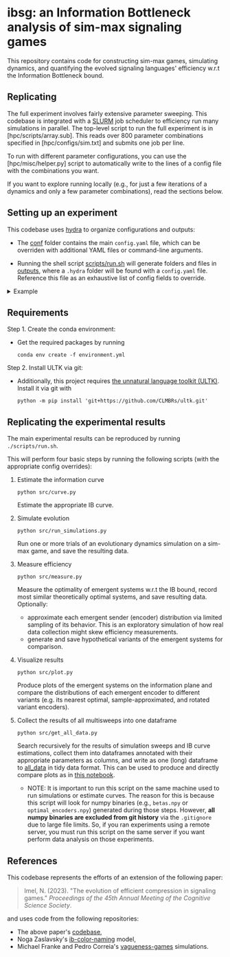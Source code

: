 # ibsg: an Information Bottleneck analysis of sim-max signaling games

This repository contains code for constructing sim-max games, simulating  dynamics, and quantifying the evolved signaling languages' efficiency w.r.t the Information Bottleneck bound.

## Replicating

The full experiment involves fairly extensive parameter sweeping. This codebase is integrated with a [SLURM](https://slurm.schedmd.com/quickstart.html) job scheduler to efficiency run many simulations in parallel. The top-level script to run the full experiment is in [hpc/scripts/array.sub]. This reads over 800 parameter combinations specified in [hpc/configs/sim.txt] and submits one job per line.

To run with different parameter configurations, you can use the [hpc/misc/helper.py] script to automatically write to the lines of a config file with the combinations you want.

If you want to explore running locally (e.g., for just a few iterations of a dynamics and only a few parameter combinations), read the sections below.

## Setting up an experiment

This codebase uses [hydra](https://hydra.cc/) to organize configurations and outputs:

- The [conf](./conf/) folder contains the main `config.yaml` file, which can be overriden with additional YAML files or command-line arguments.

- Running the shell script [scripts/run.sh](scripts/run.sh) will generate folders and files in [outputs](outputs), where a `.hydra` folder will be found with a `config.yaml` file. Reference this file as an exhaustive list of config fields to override.

<details>
<summary>Example</summary>
<br>

Here is an example command that will execute an experiment, overriding the hydra config defaults.

TODO: update to reflect the corrected parameterization, where gamma is now the raw value instead of exponent, and meaning_dist_gamma is now meaning_dist_variance, and population_init is now temp, but is typically null, and imprecise_imitation_gamma should be alpha, and there should be a warning or error thrown when it does not equal meaning_dist_variance.

```    
./scripts/run.sh -m \
"game.universe=2ball_300" \
"game.prior=2ball_300_power_2" \
"game.num_signals=300" \
"game.discriminative_need_gamma=0" \
"simulation.num_runs=8" \
"simulation.dynamics.population_init_gamma=range(-3,4)" \
"simulation.dynamics.imprecise_imitation_gamma=range(-3, 4)" \
"simulation/dynamics=replicator_diffusion, nowak_krakauer"
```

Description of command line args, in order of appearance:

- `./scripts/run.sh -m `
    - The `-m` flag indicates to hydra that we are performing a 'multirun' sweep over configs.

- The next three overrides specify parameters of both the signaling games, and of the IB theoretical bound (see [https://github.com/nathimel/ibsg/tree/main/src/game/game.py](src/game/game.py)). Note that all overrides can be specified in any order.
- `game.universe=2ball_300`
    - We specify a universe of 300 referents sampled from a unit sphere in 3 dimensions. This universe is loaded from a CSV file at [data/universe/2ball_300.csv](https://github.com/nathimel/ibsg/tree/main/data/universe/2cube_300.csv) folder, so we pass the filename using `"game.universe=2ball_300"` (see the [nballs](https://github.com/nathimel/ibsg/tree/main/src/notebooks/old_analyses/nballs.ipynb) notebook for some visualization). You can encode a universe with any structure you like into a csv file; the default universe is just $\\{1, \dots, 10\\}$.
- `game.prior=2ball_300_power_2`
    - We specify a power-law distributed prior over meanings at [data/prior/2ball_300_power_2.csv](data/prior/2ball_300_power_2.csv) (see the [power_prior](https://github.com/nathimel/ibsg/tree/main/src/notebooks/old_analyses/power_prior.ipynb) notebook for visualizations). Use any prior you like, encoded as a CSV file. If we omit this, a uniform prior will be inferred.
- `game.num_signals=300`
    - We let Sender and Receiver have 300 possible signals for all rounds of the signaling game (thus allowing for perfectly accurate languages).


- `game.discriminative_need_gamma=0`
    - We set the degree of tolerable pragmatic slack / discriminative need in a signaling game to be moderate. This is the one integer parameter for payoff / utility / fitness in the signaling game. It will be the exponent of $10$, i.e., the actual parameter supplied to the utility function is $1$. (see `generate_sim_matrix` at [src/game/perception.py](https://github.com/nathimel/ibsg/tree/main/src/game/perception.py)).

- `simulation.num_runs=8`
    - We simulate evolution eight different times. Since some evolutionary dynamics are nondeterministic, this can be important. By default, these runs are executed in parallel using all available CPU cores. The number of processes to run, and whether to multiprocess, can be overriden. See [conf/simulation/basic.yaml](https://github.com/nathimel/ibsg/tree/main/conf/simulation/basic.yaml).

- The next three overrides ask hydra to *sweep* over different parameters, holding all other parameters equal. Sweeps are performed locally and serially (but see https://hydra.cc/docs/plugins/joblib_launcher/).

- `simulation.dynamics.population_init_gamma=range(-3,4)`
    - We seep over different initial conditions of the initial population of senders and receivers The integers in this list to sweep  (-3, -2, ..., 3) correspond to an exponent of ten for an energy-based initialization (see [random_stochastic_matrix](https://github.com/nathimel/ibsg/tree/main/src/misc/tools.py)). We have therefore now requested that hydra execute 7 jobs, each of them running 8 (runs) simulations.

- `simulation.dynamics.imprecise_imitation_gamma=range(-3, 4)`
    - We sweep over different levels of perceptual/mutation noise in the signaling game dynamics (see [src/game/perception.py](https://github.com/nathimel/ibsg/tree/main/src/game/perception.py)). We have therefore now requested that hydra execute 49 jobs.

- `simulation/dynamics=replicator_diffusion, nowak_krakauer`
    - We sweep over two different dynamics inspired by the replicator equation (see [src/simulation/dynamics.py](https://github.com/nathimel/ibsg/tree/main/src/simulation/dynamics.py)). We now have requested 98 jobs (however, the IB theoretical bound is appropriate for all 98 simulation sweeps, so it is only estimated once).

For each of the 98 jobs, unique folders will be generated and outputs will be written to them under [multirun](https://github.com/nathimel/ibsg/tree/main/multirun/). These folders are hierarchically organized by the parameters described above.

Happy exploring!

</details>

## Requirements  

Step 1. Create the conda environment:

- Get the required packages by running

    `conda env create -f environment.yml`

Step 2. Install ULTK via git:

- Additionally, this project requires [the unnatural language toolkit (ULTK)](https://clmbr.shane.st/ultk/ultk.html). Install it via git with

    `python -m pip install 'git+https://github.com/CLMBRs/ultk.git'`

## Replicating the experimental results

The main experimental results can be reproduced by running `./scripts/run.sh`.

This will perform four basic steps by running the following scripts (with the appropriate config overrides):

1. Estimate the information curve

    `python src/curve.py`

    Estimate the appropriate IB curve.

2. Simulate evolution

    `python src/run_simulations.py`

    Run one or more trials of an evolutionary dynamics simulation on a sim-max game, and save the resulting data.

3. Measure efficiency

    `python src/measure.py`

    Measure the optimality of emergent systems w.r.t the IB  bound, record most similar theoretically optimal systems, and save resulting data.
    Optionally:
    - approximate each emergent sender (encoder) distribution via limited sampling of its behavior. This is an exploratory simulation of how real data collection might skew efficiency measurements.
    - generate and save hypothetical variants of the emergent systems for comparison.

4. Visualize results

    `python src/plot.py`

    Produce plots of the emergent systems on the information plane and compare the distributions of each emergent encoder to different variants (e.g. its nearest optimal, sample-approximated, and rotated variant encoders).

5. Collect the results of all multisweeps into one dataframe

    `python src/get_all_data.py`

    Search recursively for the results of simulation sweeps and IB curve estimations, collect them into dataframes annotated with their appropriate parameters as columns, and write as one (long) dataframe to [all_data](analysis_data/all_data.csv) in tidy data format. This can be used to produce and directly compare plots as in [this notebook](src/notebooks/analyze.ipynb).
    - NOTE: It is important to run this script on the same machine used to run simulations or estimate curves. The reason for this is because this script will look for numpy binaries (e.g., `betas.npy` or `optimal_encoders.npy`) generated during those steps. However, **all numpy binaries are excluded from git history** via the `.gitignore` due to large file limits. So, if you ran experiments using a remote server, you must run this script on the same server if you want perform data analysis on those experiments.

## References

This codebase represents the efforts of an extension of the following paper:

> Imel, N. (2023). "The evolution of efficient compression in signaling games." *Proceedings of the 45th Annual Meeting of the Cognitive Science Society*.

and uses code from the following repositories:

- The above paper's [codebase](https://github.com/nathimel/rdsg/tree/main),
- Noga Zaslavsky's [ib-color-naming](https://github.com/nogazs/ib-color-naming) model,
- Michael Franke and Pedro Correia's [vagueness-games](https://github.com/josepedrocorreia/vagueness-games) simulations.
